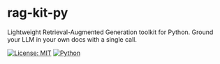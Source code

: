 # rag-kit-py
Lightweight Retrieval-Augmented Generation toolkit for Python. Ground your LLM in your own docs with a single call.

[![License: MIT](https://img.shields.io/badge/License-MIT-yellow.svg)](LICENSE)
[![Python](https://img.shields.io/badge/python-3.9%2B-blue)]()

